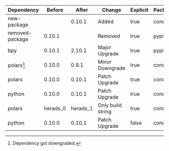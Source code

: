 |Dependency|Before|After|Change|Explicit|Package|Environments|
|-|-|-|-|-|-|-|
|new-package||0.10.1|Added|true|conda|default on linux-64|
|removed-package|0.10.1||Removed|true|pypi|default on linux-64|
|bpy|0.10.1|2.10.1|Major Upgrade|true|pypi|default on linux-64|
|polars[^2]|0.10.0|0.9.1|Minor Downgrade|true|conda|default on osx-arm64|
|polars|0.10.0|0.10.1|Patch Upgrade|true|conda|lint on linux-64|
|python|0.10.0|0.10.1|Patch Upgrade|true|conda|default on osx-arm64|
|polars|herads_0|herads_1|Only build string|true|conda|default on linux-64|
|python|0.10.0|0.10.1|Patch Upgrade|false|conda|*all envs* on linux-64|

[^1]: *Cursive* means explicit dependency.
[^2]: Dependency got downgraded.
